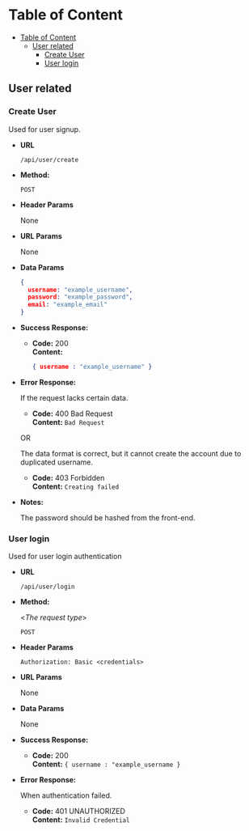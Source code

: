 # Table of Content

- [Table of Content](#table-of-content)
  - [User related](#user-related)
    - [Create User](#create-user)
    - [User login](#user-login)

## User related

### Create User

Used for user signup.

* **URL**

    `/api/user/create`

* **Method:**

  `POST`

* **Header Params**

    None

* **URL Params**

   None

* **Data Params**

  ```json
  {
    username: "example_username",
    password: "example_password",
    email: "example_email"
  }
  ```

* **Success Response:**

  * **Code:** 200 \
    **Content:**

    ```json
    { username : "example_username" }
    ```

* **Error Response:**

    If the request lacks certain data.

  * **Code:** 400 Bad Request\
    **Content:** `Bad Request`

  OR

    The data format is correct, but it cannot create the account due to duplicated username.

  * **Code:** 403 Forbidden\
    **Content:** `Creating failed`

* **Notes:**

  The password should be hashed from the front-end.
  
### User login

Used for user login authentication

* **URL**

  `/api/user/login`

* **Method:**
  
  <_The request type_>

  `POST`

* **Header Params**

    `Authorization: Basic <credentials>`

* **URL Params**

   None

* **Data Params**

  None

* **Success Response:**

  * **Code:** 200\
    **Content:** `{ username : "example_username }`

* **Error Response:**

  When authentication failed.

  * **Code:** 401 UNAUTHORIZED\
    **Content:** `Invalid Credential`
